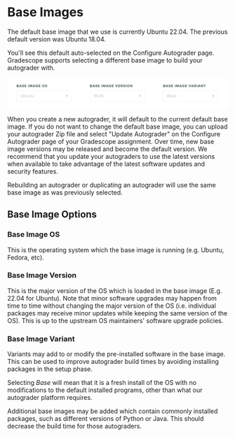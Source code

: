 # Base Images

The default base image that we use is currently Ubuntu 22.04.
The previous default version was Ubuntu 18.04.

You'll see this default auto-selected on the Configure Autograder page.
Gradescope supports selecting a different base image to build your
autograder with.

[![Base Image Selector](base_image_selector.png)](base_image_selector.png)

When you create a new autograder, it will default to the current
default base image. If you do not want to change the default base image,
you can upload your autograder Zip file and select "Update Autograder"
on the Configure Autograder page of your Gradescope assignment. Over
time, new base image versions may be released
and become the default version. We recommend that you update your
autograders to use the latest versions when available to take
advantage of the latest software updates and security features.

Rebuilding an autograder or duplicating an autograder will use the
same base image as was previously selected.

## Base Image Options

### Base Image OS

This is the operating system which the base image is running
(e.g. Ubuntu, Fedora, etc).

### Base Image Version

This is the major version of the OS which is loaded in the base image
(E.g. 22.04 for Ubuntu). Note that minor software upgrades may happen
from time to time without changing the major version of the OS
(i.e. individual packages may receive minor updates while keeping the
same version of the OS). This is up to the upstream OS maintainers'
software upgrade policies.

### Base Image Variant

Variants may add to or modify the pre-installed software in the base
image. This can be used to improve autograder build times by avoiding
installing packages in the setup phase.

Selecting *Base* will mean that it is a fresh install of the OS with
no modifications to the default installed programs, other than what
our autograder platform requires.

Additional base images may be added which contain commonly installed
packages, such as different versions of Python or Java. This should
decrease the build time for those autograders.
